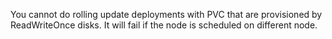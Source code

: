 You cannot do rolling update deployments with PVC that are provisioned by ReadWriteOnce disks. 
It will fail if the node is scheduled on different node. 

